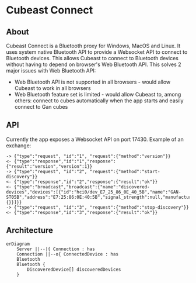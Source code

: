# Cubeast Connect

## About

Cubeast Connect is a Bluetooth proxy for Windows, MacOS and Linux. It uses system native Bluetooth API to provide a Websocket API to connect to Bluetooth devices.
This allows Cubeast to connect to Bluetooth devices without having to depend on browser's Web Bluetooth API. This solves 2 major issues with Web Bluetooth API:
* Web Bluetooth API is not supported in all browsers - would allow Cubeast to work in all browsers
* Web Bluetooth feature set is limited - would allow Cubeast to, among others: connect to cubes automatically when the app starts and easily connect to Gan cubes

## API

Currently the app exposes a Websocket API on port 17430. Example of an exchange:

```
-> {"type":"request", "id":"1", "request":{"method":"version"}}
<- {"type":"response","id":"1","response":{"result":"version","version":1}}
-> {"type":"request", "id":"2", "request":{"method":"start-discovery"}}
<- {"type":"response","id":"2","response":{"result":"ok"}}
<- {"type":"broadcast","broadcast":{"name":"discovered-devices","devices":[{"id":"hci0/dev_E7_25_86_0E_40_5B","name":"GAN-ST05B","address":"E7:25:86:0E:40:5B","signal_strength":null,"manufacturer_data":{}}]}}
-> {"type":"request", "id":"3", "request":{"method":"stop-discovery"}}
<- {"type":"response","id":"3","response":{"result":"ok"}}
```

## Architecture

```mermaid
erDiagram
    Server ||--|{ Connection : has
    Connection ||--o{ ConnectedDevice : has
    Bluetooth
    Bluetooth {
        DiscoveredDevice[] discoveredDevices
    }
```